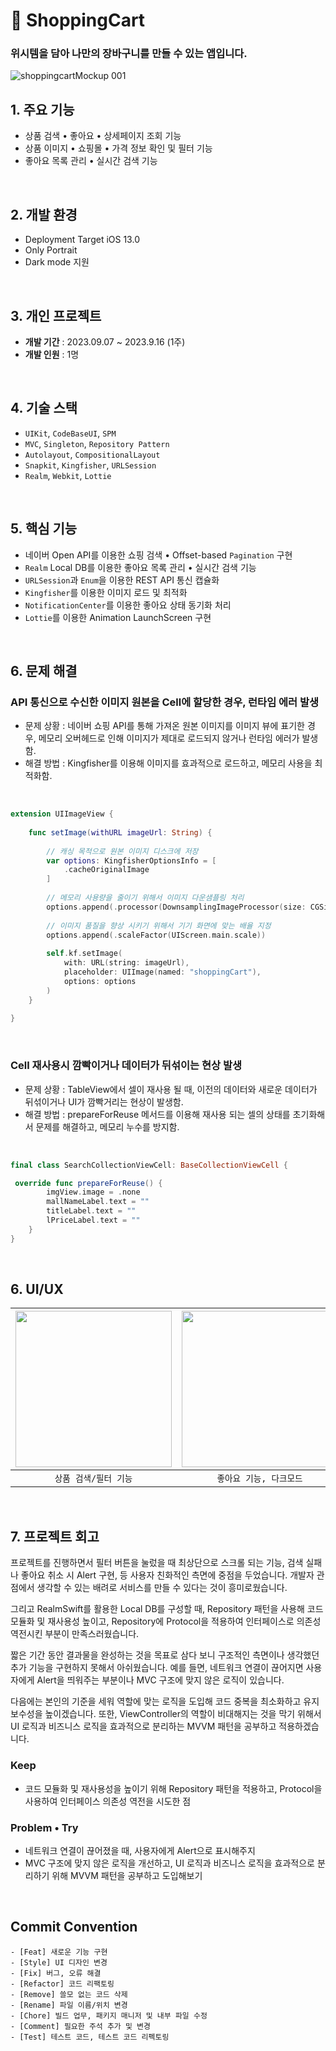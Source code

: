 # 🛒 ShoppingCart
### 위시템을 담아 나만의 장바구니를 만들 수 있는 앱입니다.

![shoppingcartMockup 001](https://github.com/hwangyeri/ShoppingCart/assets/114602459/8d469f1a-98c5-4a25-982f-8b07338ae87d)

## 1. 주요 기능
- 상품 검색 • 좋아요 • 상세페이지 조회 기능
- 상품 이미지 • 쇼핑몰 • 가격 정보 확인 및 필터 기능
- 좋아요 목록 관리 • 실시간 검색 기능
<br/>

## 2. 개발 환경
- Deployment Target iOS 13.0
- Only Portrait
- Dark mode 지원
<br/>

## 3. 개인 프로젝트
- **개발 기간** : 2023.09.07 ~ 2023.9.16 (1주)
- **개발 인원** : 1명
<br/>

## 4. 기술 스택
- `UIKit`, `CodeBaseUI`, `SPM`
- `MVC`, `Singleton`, `Repository Pattern`
- `Autolayout`, `CompositionalLayout`
- `Snapkit`, `Kingfisher`, `URLSession`
- `Realm`, `Webkit`, `Lottie`
<br/>

## 5. 핵심 기능
- 네이버 Open API를 이용한 쇼핑 검색 • Offset-based `Pagination` 구현
- `Realm` Local DB를 이용한 좋아요 목록 관리 • 실시간 검색 기능
- `URLSession`과 `Enum`을 이용한 REST API 통신 캡슐화
- `Kingfisher`를 이용한 이미지 로드 및 최적화
- `NotificationCenter`를 이용한 좋아요 상태 동기화 처리
- `Lottie`를 이용한 Animation LaunchScreen 구현
<br/>

## 6. 문제 해결
### API 통신으로 수신한 이미지 원본을 Cell에 할당한 경우, 런타임 에러 발생
- 문제 상황 : 네이버 쇼핑 API를 통해 가져온 원본 이미지를 이미지 뷰에 표기한 경우, 메모리 오버헤드로 인해 이미지가 제대로 로드되지 않거나 런타임 에러가 발생함.
- 해결 방법 : Kingfisher를 이용해 이미지를 효과적으로 로드하고, 메모리 사용을 최적화함.
</br>

```swift
extension UIImageView {
    
    func setImage(withURL imageUrl: String) {
        
        // 캐싱 목적으로 원본 이미지 디스크에 저장
        var options: KingfisherOptionsInfo = [
            .cacheOriginalImage
        ]
        
        // 메모리 사용량을 줄이기 위해서 이미지 다운샘플링 처리
        options.append(.processor(DownsamplingImageProcessor(size: CGSize(width: 100, height: 100))))
        
        // 이미지 품질을 향상 시키기 위해서 기기 화면에 맞는 배율 지정
        options.append(.scaleFactor(UIScreen.main.scale))
        
        self.kf.setImage(
            with: URL(string: imageUrl),
            placeholder: UIImage(named: "shoppingCart"),
            options: options
        )
    }
    
}
```

<br/>

### Cell 재사용시 깜빡이거나 데이터가 뒤섞이는 현상 발생
- 문제 상황 : TableView에서 셀이 재사용 될 때, 이전의 데이터와 새로운 데이터가 뒤섞이거나 UI가 깜빡거리는 현상이 발생함.
- 해결 방법 : prepareForReuse 메서드를 이용해 재사용 되는 셀의 상태를 초기화해서 문제를 해결하고, 메모리 누수를 방지함.
</br>


```swift
final class SearchCollectionViewCell: BaseCollectionViewCell {

 override func prepareForReuse() {
        imgView.image = .none
        mallNameLabel.text = ""
        titleLabel.text = ""
        lPriceLabel.text = ""
    }
}
```

<br/>

## 6. UI/UX
|<img src="https://github.com/hwangyeri/ShoppingCart/assets/114602459/473e59e5-fff4-4984-8b55-d6e182d17d74.gif" width=250></img>|<img src="https://github.com/hwangyeri/ShoppingCart/assets/114602459/88a191be-5494-4dd6-b8ef-5954f571166a.gif" width=250></img>|
|:-:|:-:|
|`상품 검색/필터 기능`|`좋아요 기능, 다크모드`|
<br/>

## 7. 프로젝트 회고
프로젝트를 진행하면서 필터 버튼을 눌렀을 때 최상단으로 스크롤 되는 기능, 검색 실패나 좋아요 취소 시 Alert 구현, 등 사용자 친화적인 측면에 중점을 두었습니다. 개발자 관점에서 생각할 수 있는 배려로 서비스를 만들 수 있다는 것이 흥미로웠습니다. 

그리고 RealmSwift를 활용한 Local DB를 구성할 때, Repository 패턴을 사용해 코드 모듈화 및 재사용성 높이고, Repository에 Protocol을 적용하여 인터페이스로 의존성 역전시킨 부분이 만족스러웠습니다.

짧은 기간 동안 결과물을 완성하는 것을 목표로 삼다 보니 구조적인 측면이나 생각했던 추가 기능을 구현하지 못해서 아쉬웠습니다. 예를 들면, 네트워크 연결이 끊어지면 사용자에게 Alert을 띄워주는 부분이나 MVC 구조에 맞지 않은 로직이 있습니다.

다음에는 본인의 기준을 세워 역할에 맞는 로직을 도입해 코드 중복을 최소화하고 유지 보수성을 높이겠습니다. 또한, ViewController의 역할이 비대해지는 것을 막기 위해서 UI 로직과 비즈니스 로직을 효과적으로 분리하는 MVVM 패턴을 공부하고 적용하겠습니다.

### Keep
- 코드 모듈화 및 재사용성을 높이기 위해 Repository 패턴을 적용하고, Protocol을 사용하여 인터페이스 의존성 역전을 시도한 점

### Problem • Try
- 네트워크 연결이 끊어졌을 때, 사용자에게 Alert으로 표시해주지 
- MVC 구조에 맞지 않은 로직을 개선하고, UI 로직과 비즈니스 로직을 효과적으로 분리하기 위해 MVVM 패턴을 공부하고 도입해보기

<br/>

## Commit Convention
```
- [Feat] 새로운 기능 구현
- [Style] UI 디자인 변경
- [Fix] 버그, 오류 해결
- [Refactor] 코드 리팩토링
- [Remove] 쓸모 없는 코드 삭제
- [Rename] 파일 이름/위치 변경
- [Chore] 빌드 업무, 패키지 매니저 및 내부 파일 수정
- [Comment] 필요한 주석 추가 및 변경
- [Test] 테스트 코드, 테스트 코드 리펙토링
```
<br/>

